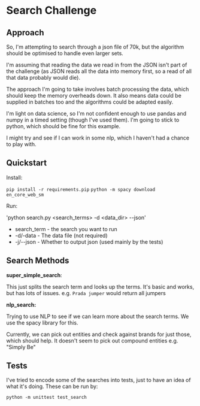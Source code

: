 # Search Challenge

## Approach

So, I'm attempting to search through a json file of 70k, but the algorithm should be optimised to handle even larger sets.

I'm assuming that reading the data we read in from the JSON isn't part of the challenge (as JSON reads all the data into 
memory first, so a read of all that data probably would die).

The approach I'm going to take involves batch processing the data, which should keep the memory overheads down.  It also
means data could be supplied in batches too and the algorithms could be adapted easily.

I'm light on data science, so I'm not confident enough to use pandas and numpy in a timed setting (though I've used them).
I'm going to stick to python, which should be fine for this example.

I might try and see if I can work in some nlp, which I haven't had a chance to play with.

## Quickstart

Install:

`pip install -r requirements.pip`
`python -m spacy download en_core_web_sm`

Run:

'python search.py <search_terms> -d <data_dir> --json'

* search_term - the search you want to run
* -d/-data  - The data file (not required)
* -j/--json - Whether to output json (used mainly by the tests)


## Search Methods

**super_simple_search**:

This just splits the search term and looks up the terms.  It's basic and works, but has
lots of issues.  e.g. `Prada jumper` would return all jumpers

**nlp_search:**

Trying to use NLP to see if we can learn more about the search terms.  We use the spacy library for this.

Currently, we can pick out entities and check against brands for just those, which should help.  It
doesn't seem to pick out compound entities e.g. "Simply Be"

## Tests

I've tried to encode some of the searches into tests, just to have an idea of what it's doing.  These can be run by:

`python -m unittest test_search`